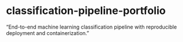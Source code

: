 # classification-pipeline-portfolio
“End-to-end machine learning classification pipeline with reproducible deployment and containerization.”
